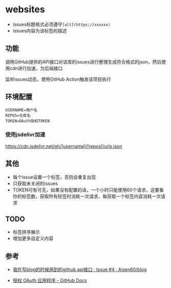 # websites

- issues标题格式必须遵守`[alt](https://xxxxxx)`
- issues内容为该标签的描述

## 功能

调用GitHub提供的API接口对该库的issues进行整理生成符合格式的json，然后使用cdn进行加速，为后端接口

监听issues动态，使用GitHub Action触发该项目执行

## 环境配置

```
USERNAME=用户名
REPOS=仓库名
TOKEN=OAuth授权TOKEN
```

### 使用jsdelivr加速

https://cdn.jsdelivr.net/gh/[username]/[repos]/urls.json

## 其他

- 每个issue设置一个标签，否则会重复出现
- 只获取未关闭的issues
- TOKEN可有可无，如果没有配置的话，一个小时只能使用60个请求，这要看你的标签数，获取所有标签时消耗一次请求，每获取一个标签内容消耗一次请求

## TODO

- 标签排序展示
- 增加更多自定义内容

## 参考

- [我在写blog的时候用到的github api接口 · Issue #4 · Aisen60/blog](https://github.com/Aisen60/blog/issues/4)

- [授权 OAuth 应用程序 - GitHub Docs](https://docs.github.com/cn/developers/apps/authorizing-oauth-apps)